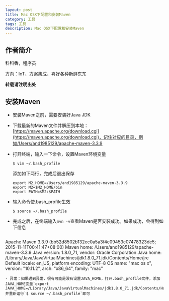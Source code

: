 ```yaml
---
layout: post
title: Mac OSX下配置和安装Maven
category: 工具
tags: 工具
description: Mac OSX下配置和安装Maven
---
```


## 作者简介
科科香，程序员

方向：IoT，方案集成，喜好各种新鲜东东

**转载请注明出处**

## 安装Maven

- 安装Maven之前，需要安装好Java JDK
- 下载最新的Maven文件并解压到本地：[https://maven.apache.org/download.cgi](https://maven.apache.org/download.cgi)，记住对应的目录，例如/Users/and1985129/apache-maven-3.3.9
- 打开终端，输入一下命令，设置Maven环境变量

  ```
  $ vim ~/.bash_profile
  ```
  添加如下两行，完成后退出保存
  
  ```
  export M2_HOME=/Users/and1985129/apache-maven-3.3.9
  export M2=$M2_HOME/bin
  export PATH=$M2:$PATH
  ```
- 输入命令使.bash_profile生效

  ```
  $ source ~/.bash_profile
  ```
  
- 完成之后，在终端输入`mvn -v`查看Maven是否安装成功。如果成功，会得到如下信息

  ```
Apache Maven 3.3.9 (bb52d8502b132ec0a5a3f4c09453c07478323dc5; 2015-11-11T00:41:47+08:00)
Maven home: /Users/and1985129/apache-maven-3.3.9
Java version: 1.8.0_71, vendor: Oracle Corporation
Java home: /Library/Java/JavaVirtualMachines/jdk1.8.0_71.jdk/Contents/Home/jre
Default locale: en_US, platform encoding: UTF-8
OS name: "mac os x", version: "10.11.2", arch: "x86_64", family: "mac"
  ```
- 异常：如果遇到异常，很有可能是没有设置JAVA_HOME，打开.bash_profile文件，添加JAVA_HOME变量`export JAVA_HOME=/Library/Java/JavaVirtualMachines/jdk1.8.0_71.jdk/Contents/Home`并重新运行`$ source ~/.bash_profile`即可

